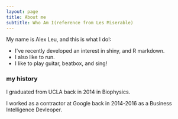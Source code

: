 ```yaml
---
layout: page
title: About me
subtitle: Who Am I(reference from Les Miserable)
---
```


My name is Alex Leu, and this is what I do!:

- I've recently developed an interest in shiny, and R markdown.
- I also like to run. 
- I like to play guitar, beatbox, and sing!



### my history

I graduated from UCLA back in 2014 in Biophysics.

I worked as a contractor at Google back in 2014-2016 as a Business Intelligence
Devleoper.
